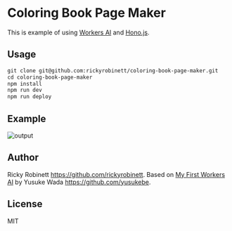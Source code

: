 # Coloring Book Page Maker

This is example of using [Workers AI](https://developers.cloudflare.com/workers-ai/) and [Hono.js](https://github.com/honojs/hono).

## Usage

```txt
git clone git@github.com:rickyrobinett/coloring-book-page-maker.git
cd coloring-book-page-maker
npm install 
npm run dev
npm run deploy
```

## Example

![output](https://github.com/yusukebe/my-first-workers-ai/assets/10682/87195a39-67c3-4a33-8895-8cfed9c8982e)

## Author

Ricky Robinett <https://github.com/rickyrobinett>. Based on [My First Workers AI](https://github.com/yusukebe/my-first-workers-ai) by Yusuke Wada <https://github.com/yusukebe>.

## License

MIT
